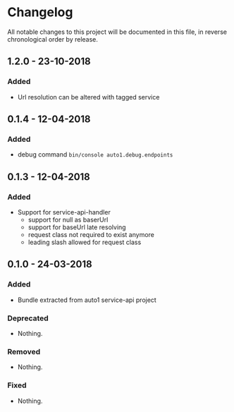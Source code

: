# Changelog

All notable changes to this project will be documented in this file, in reverse chronological order by release.

## 1.2.0 - 23-10-2018

### Added

- Url resolution can be altered with tagged service

## 0.1.4 - 12-04-2018

### Added

- debug command `bin/console auto1.debug.endpoints`

## 0.1.3 - 12-04-2018

### Added

- Support for service-api-handler
  - support for null as baserUrl
  - support for baseUrl late resolving
  - request class not required to exist anymore
  - leading slash allowed for request class

## 0.1.0 - 24-03-2018

### Added

- Bundle extracted from auto1 service-api project

### Deprecated

- Nothing.

### Removed

- Nothing.

### Fixed

- Nothing.
